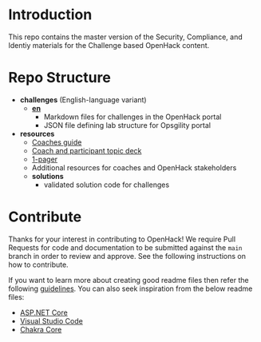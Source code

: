 # Introduction
This repo contains the master version of the Security, Compliance, and Identiy materials for the Challenge based OpenHack content. 

# Repo Structure
* **challenges** (English-language variant)
    * [**en**](https://github.com/dmcwee/sci/tree/master/challenges/en)
        * Markdown files for challenges in the OpenHack portal
        * JSON file defining lab structure for Opsgility portal
* **resources**
    * [Coaches guide](https://github.com/dmcwee/sci/blob/master/resources/coaches-guide.md)
    * [Coach and participant topic deck](https://github.com/dmcwee/sci/blob/master/resources/SCI_Tech%20Scenario_Attendee_Coach_Deck.pptx?raw=true)
    * [1-pager](https://github.com/dmcwee/sci/blob/master/resources/SCI%20-%20OH%20One%20Pager.docx?raw=true)
    * Additional resources for coaches and OpenHack stakeholders
    * **solutions**
        * validated solution code for challenges

# Contribute
Thanks for your interest in contributing to OpenHack!  We require Pull Requests for code and documentation to be submitted against the `main` branch in order to review and approve.  See the following instructions on how to contribute.

If you want to learn more about creating good readme files then refer the following [guidelines](https://docs.microsoft.com/en-us/azure/devops/repos/git/create-a-readme?view=azure-devops). You can also seek inspiration from the below readme files:
- [ASP.NET Core](https://github.com/aspnet/Home)
- [Visual Studio Code](https://github.com/Microsoft/vscode)
- [Chakra Core](https://github.com/Microsoft/ChakraCore)
